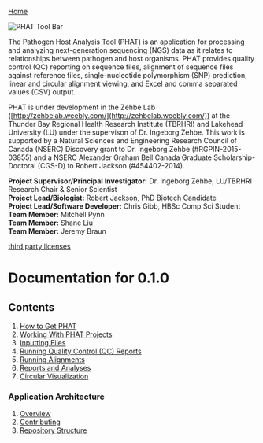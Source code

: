 [Home](https://chgibb.github.io/PHATDocs/)

![PHAT Tool Bar](https://chgibb.github.io//PHATDocs/docs/releases/0.1.0/PHATtoolbar.png)

The Pathogen Host Analysis Tool (PHAT) is an application for processing and analyzing next-generation sequencing (NGS) data as it relates to relationships between pathogen and host organisms. PHAT provides quality control (QC) reporting on sequence files, alignment of sequence files against reference files, single-nucleotide polymorphism (SNP) prediction, linear and circular alignment viewing, and Excel and comma separated values (CSV) output.

PHAT is under development in the Zehbe Lab ([http://zehbelab.weebly.com/](http://zehbelab.weebly.com/)) at the Thunder Bay Regional Health Research Institute (TBRHRI) and Lakehead University (LU) under the supervison of Dr. Ingeborg Zehbe. This work is supported by a Natural Sciences and Engineering Research Council of Canada (NSERC) Discovery grant to Dr. Ingeborg Zehbe (#RGPIN-2015-03855) and a NSERC Alexander Graham Bell Canada Graduate Scholarship-Doctoral (CGS-D) to Robert Jackson (#454402-2014).

**Project Supervisor/Principal Investigator:** Dr. Ingeborg Zehbe, LU/TBRHRI Research Chair & Senior Scientist    
**Project Lead/Biologist:** Robert Jackson, PhD Biotech Candidate    
**Project Lead/Software Developer:** Chris Gibb, HBSc Comp Sci Student  
**Team Member:** Mitchell Pynn  
**Team Member:** Shane Liu  
**Team Member:** Jeremy Braun  

[third party licenses](https://chgibb.github.io/PHATDocs/docs/releases/0.1.0/thirdParty)

# Documentation for 0.1.0
## Contents
1. [How to Get PHAT](https://chgibb.github.io/PHATDocs/docs/releases/0.1.0/howToGetPHAT)
2. [Working With PHAT Projects](https://chgibb.github.io/PHATDocs/docs/releases/0.1.0/projects)
3. [Inputting Files](https://chgibb.github.io/PHATDocs/docs/releases/0.1.0/inputtingFiles)
4. [Running Quality Control (QC) Reports](https://chgibb.github.io/PHATDocs/docs/releases/0.1.0/QCReports)
5. [Running Alignments](https://chgibb.github.io/PHATDocs/docs/releases/0.1.0/runningAlignments)
6. [Reports and Analyses](https://chgibb.github.io/PHATDocs/docs/releases/0.1.0/reportsAndAnalyses)
7. [Circular Visualization](https://chgibb.github.io/PHATDocs/docs/releases/0.1.0/circularVisualization)

### Application Architecture
1. [Overview](https://chgibb.github.io/PHATDocs/docs/releases/0.1.0/archOverview)
2. [Contributing](https://chgibb.github.io/PHATDocs/docs/releases/0.1.0/contributingGuide)
3. [Repository Structure](https://chgibb.github.io/PHATDocs/docs/releases/0.1.0/repoStructure)
